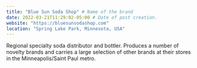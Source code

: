 ```yaml
---
title: "Blue Sun Soda Shop" # Name of the brand
date: 2022-03-21T11:29:02-05:00 # Date of post creation.
website: "https://bluesunsodashop.com"
location: "Spring Lake Park, Minnesota, USA"
---
```


Regional specialty soda distributor and bottler. Produces a number of novelty brands and carries a large selection of other brands at their stores in the Minneapolis/Saint Paul metro.